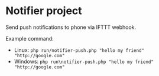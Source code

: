 # Notifier project
Send push notifications to phone via IFTTT webhook.

Example command:
* Linux: `php run/notifier-push.php "hello my friend" "http://google.com"`
* Windows: `php run\notifier-push.php "hello my friend" "http://google.com"`
